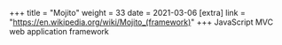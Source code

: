 +++
title = "Mojito"
weight = 33
date = 2021-03-06
[extra]
link = "https://en.wikipedia.org/wiki/Mojito_(framework)"
+++
JavaScript MVC web application framework

